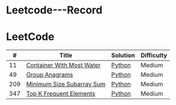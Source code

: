 # Leetcode---Record






LeetCode
========


| # | Title | Solution | Difficulty |
|---| ----- | -------- | ---------- |
|11|[Container With Most Water](https://leetcode.com/problems/container-with-most-water/description/) | [Python](https://github.com/kkbbg3107/Leetcode---Record/issues/36)|Medium|
|49|[Group Anagrams](https://leetcode.com/problems/group-anagrams/description/) | [Python](https://github.com/kkbbg3107/Leetcode---Record/issues/30)|Medium|
|209|[Minimum Size Subarray Sum](https://leetcode.com/problems/minimum-size-subarray-sum/description/) | [Python](https://github.com/kkbbg3107/Leetcode---Record/issues/38)|Medium|
|347|[Top K Frequent Elements](https://leetcode.com/problems/top-k-frequent-elements/description/) | [Python](https://github.com/kkbbg3107/Leetcode---Record/issues/31)|Medium|

